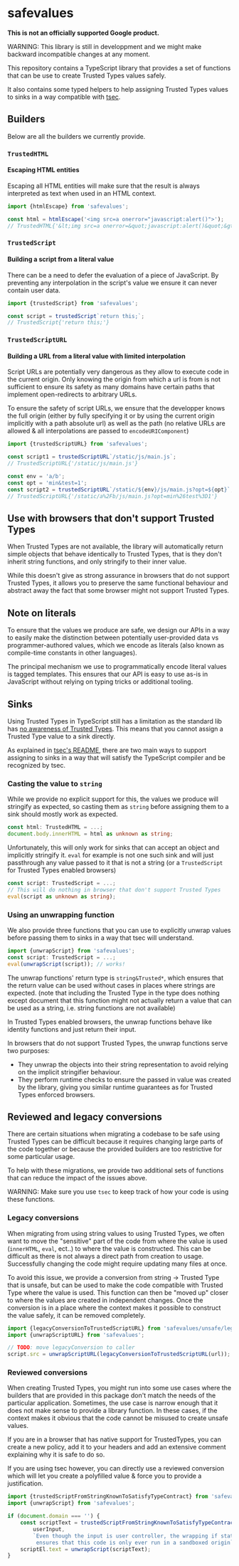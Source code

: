 # safevalues

**This is not an officially supported Google product.**

WARNING: This library is still in developpment and we might make backward
incompatible changes at any moment.

This repository contains a TypeScript library that provides a set of functions
that can be use to create Trusted Types values safely.

It also contains some typed helpers to help assigning Trusted Types values to
sinks in a way compatible with [tsec](https://github.com/googleinterns/tsec).

## Builders

Below are all the builders we currently provide.

### `TrustedHTML`

#### Escaping HTML entities

Escaping all HTML entities will make sure that the result is always interpreted
as text when used in an HTML context.

```typescript
import {htmlEscape} from 'safevalues';

const html = htmlEscape('<img src=a onerror="javascript:alert()">');
// TrustedHTML{'&lt;img src=a onerror=&quot;javascript:alert()&quot;&gt'}
```

### `TrustedScript`

#### Building a script from a literal value

There can be a need to defer the evaluation of a piece of JavaScript. By
preventing any interpolation in the script's value we ensure it can never
contain user data.

```typescript
import {trustedScript} from 'safevalues';

const script = trustedScript`return this;`;
// TrustedScript{'return this;'}
```

### `TrustedScriptURL`

#### Building a URL from a literal value with limited interpolation

Script URLs are potentially very dangerous as they allow to execute code in the
current origin. Only knowing the origin from which a url is from is not
sufficient to ensure its safety as many domains have certain paths that
implement open-redirects to arbitrary URLs.

To ensure the safety of script URLs, we ensure that the developper knows the
full origin (either by fully specifying it or by using the current origin
implicitly with a path absolute url) as well as the path (no relative URLs are
allowed & all interpolations are passed to `encodeURIComponent`)

```typescript
import {trustedScriptURL} from 'safevalues';

const script1 = trustedScriptURL`/static/js/main.js`;
// TrustedScriptURL{'/static/js/main.js'}

const env = 'a/b';
const opt = 'min&test=1';
const script2 = trustedScriptURL`/static/${env}/js/main.js?opt=${opt}`;
// TrustedScriptURL{'/static/a%2Fb/js/main.js?opt=min%26test%3D1'}
```

## Use with browsers that don't support Trusted Types

When Trusted Types are not available, the library will automatically return
simple objects that behave identically to Trusted Types, that is they don't
inherit string functions, and only stringify to their inner value.

While this doesn't give as strong assurance in browsers that do not support
Trusted Types, it allows you to preserve the same functional behaviour and
abstract away the fact that some browser might not support Trusted Types.

## Note on literals

To ensure that the values we produce are safe, we design our APIs in a way to
easily make the distinction between potentially user-provided data vs
programmer-authored values, which we encode as literals (also known as
compile-time constants in other languages).

The principal mechanism we use to programmatically encode literal values is
tagged templates. This ensures that our API is easy to use as-is in JavaScript
without relying on typing tricks or additional tooling.

## Sinks

Using Trusted Types in TypeScript still has a limitation as the standard lib has
[no awareness of Trusted Types](https://github.com/microsoft/TypeScript/issues/30024).
This means that you cannot assign a Trusted Type value to a sink directly.

As explained in
[tsec's README](https://github.com/googleinterns/tsec#trusted-type-awareness-in-tsec-rules),
there are two main ways to support assigning to sinks in a way that will satisfy
the TypeScript compiler and be recognized by tsec.

### Casting the value to `string`

While we provide no explicit support for this, the values we produce will
stringify as expected, so casting them as `string` before assigning them to a
sink should mostly work as expected.

```typescript
const html: TrustedHTML = ...;
document.body.innerHTML = html as unknown as string;
```

Unfortunately, this will only work for sinks that can accept an object and
implicitly stringify it. `eval` for example is not one such sink and will just
passthrough any value passed to it that is not a string (or a `TrustedScript`
for Trusted Types enabled browsers)

```typescript
const script: TrustedScript = ...;
// This will do nothing in browser that don't support Trusted Types
eval(script as unknown as string);
```

### Using an unwrapping function

We also provide three functions that you can use to explicitly unwrap values
before passing them to sinks in a way that tsec will understand.

```typescript
import {unwrapScript} from 'safevalues';
const script: TrustedScript = ...;
eval(unwrapScript(script)); // works!
```

The unwrap functions' return type is `string&Trusted*`, which ensures that the
return value can be used without cases in places where strings are expected.
(note that including the Trusted Type in the type does nothing except document
that this function might not actually return a value that can be used as a
string, i.e. string functions are not available)

In Trusted Types enabled browsers, the unwrap functions behave like identity
functions and just return their input.

In browsers that do not support Trusted Types, the unwrap functions serve two
purposes:

-   They unwrap the objects into their string representation to avoid relying on
    the implicit stringifier behaviour.
-   They perform runtime checks to ensure the passed in value was created by the
    library, giving you similar runtime guarantees as for Trusted Types enforced
    browsers.

## Reviewed and legacy conversions

There are certain situations when migrating a codebase to be safe using Trusted
Types can be difficult because it requires changing large parts of the code
together or because the provided builders are too restrictive for some
particular usage.

To help with these migrations, we provide two additional sets of functions that
can reduce the impact of the issues above.

WARNING: Make sure you use `tsec` to keep track of how your code is using these
functions.

### Legacy conversions

When migrating from using string values to using Trusted Types, we often want to
move the "sensitive" part of the code from where the value is used (`innerHTML`,
`eval`, ect..) to where the value is constructed. This can be difficult as there
is not always a direct path from creation to usage. Successfully changing the
code might require updating many files at once.

To avoid this issue, we provide a conversion from string -> Trusted Type that is
unsafe, but can be used to make the code compatible with Trusted Type where the
value is used. This function can then be "moved up" closer to where the values
are created in independent changes. Once the conversion is in a place where the
context makes it possible to construct the value safely, it can be removed
completely.

```typescript
import {legacyConversionToTrustedScriptURL} from 'safevalues/unsafe/legacy';
import {unwrapScriptURL} from 'safevalues';

// TODO: move legacyConversion to caller
script.src = unwrapScriptURL(legacyConversionToTrustedScriptURL(url));
```

### Reviewed conversions

When creating Trusted Types, you might run into some use cases where the
builders that are provided in this package don't match the needs of the
particular application. Sometimes, the use case is narrow enough that it does
not make sense to provide a library function. In these cases, if the context
makes it obvious that the code cannot be misused to create unsafe values.

If you are in a browser that has native support for TrustedTypes, you can create
a new policy, add it to your headers and add an extensive comment explaining why
it is safe to do so.

If you are using tsec however, you can directly use a reviewed conversion which
will let you create a polyfilled value & force you to provide a justification.

```typescript
import {trustedScriptFromStringKnownToSatisfyTypeContract} from 'safevalues/unsafe/reviewed';
import {unwrapScript} from 'safevalues';

if (document.domain === '') {
    const scriptText = trustedScriptFromStringKnownToSatisfyTypeContract(
        userInput,
        `Even though the input is user controller, the wrapping if statement
         ensures that this code is only ever run in a sandboxed origin`);
    scriptEl.text = unwrapScript(scriptText);
}
```
